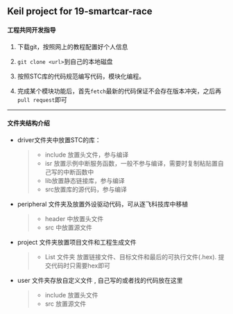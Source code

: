 ## Keil project for 19-smartcar-race



#### **工程共同开发指导**

1. 下载git，按照网上的教程配置好个人信息

2. `git clone <url>`到自己的本地磁盘

3. 按照STC库的代码规范编写代码，模块化编程。

4. 完成某个模块功能后，首先`fetch`最新的代码保证不会存在版本冲突，之后再`pull request`即可

---

#### 文件夹结构介绍

- driver文件夹中放置STC的库：

  > - include 放置头文件，参与编译
  > - isr 放置示例中断服务函数，一般不参与编译，需要时复制粘贴置自己写的中断函数中
  > - lib放置静态链接库，参与编译
  > - src放置库的源代码，参与编译
  
- peripheral 文件夹及放置外设驱动代码，可从逐飞科技库中移植

  >- header 中放置头文件
  >- src 中放置源文件

- project 文件夹放置项目文件和工程生成文件

  > - List 文件夹 放置链接文件、目标文件和最后的可执行文件(.hex). 提交代码时只需要hex即可

- user 文件夹存放自定义文件 , 自己写的或者找的代码放在这里

  > - include 放置头文件
  > - src 放置源文件

